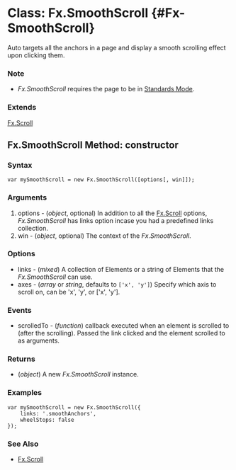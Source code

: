 Class: Fx.SmoothScroll {#Fx-SmoothScroll}
=========================================

Auto targets all the anchors in a page and display a smooth scrolling effect upon clicking them.

### Note

- *Fx.SmoothScroll* requires the page to be in [Standards Mode](http://hsivonen.iki.fi/doctype/).

### Extends

[Fx.Scroll][]

Fx.SmoothScroll Method: constructor
-----------------------------------

### Syntax

	var mySmoothScroll = new Fx.SmoothScroll([options[, win]]);

### Arguments

1. options - (*object*, optional) In addition to all the [Fx.Scroll][] options, *Fx.SmoothScroll* has links option incase you had a predefined links collection.
2. win     - (*object*, optional) The context of the *Fx.SmoothScroll*.

### Options

* links - (*mixed*) A collection of Elements or a string <Selector> of Elements that the *Fx.SmoothScroll* can use.
* axes - (*array* or *string*, defaults to `['x', 'y']`) Specify which axis to scroll on, can be 'x', 'y', or ['x', 'y'].

### Events

* scrolledTo - (*function*) callback executed when an element is scrolled to (after the scrolling). Passed the link clicked and the element scrolled to as arguments.

### Returns

* (*object*) A new *Fx.SmoothScroll* instance.

### Examples

	var mySmoothScroll = new Fx.SmoothScroll({
		links: '.smoothAnchors',
		wheelStops: false
	});

### See Also

- [Fx.Scroll][]

[Fx.Scroll]: /more/Fx/Fx.Scroll
